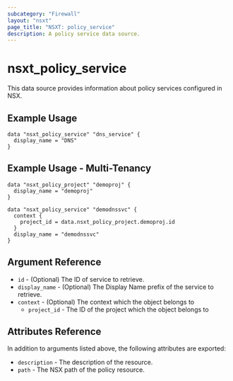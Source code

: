 ```yaml
---
subcategory: "Firewall"
layout: "nsxt"
page_title: "NSXT: policy_service"
description: A policy service data source.
---
```


# nsxt_policy_service

This data source provides information about policy services configured in NSX.

## Example Usage

```hcl
data "nsxt_policy_service" "dns_service" {
  display_name = "DNS"
}
```

## Example Usage - Multi-Tenancy

```hcl
data "nsxt_policy_project" "demoproj" {
  display_name = "demoproj"
}

data "nsxt_policy_service" "demodnssvc" {
  context {
    project_id = data.nsxt_policy_project.demoproj.id
  }
  display_name = "demodnssvc"
}
```

## Argument Reference

* `id` - (Optional) The ID of service to retrieve.
* `display_name` - (Optional) The Display Name prefix of the service to retrieve.
* `context` - (Optional) The context which the object belongs to
    * `project_id` - The ID of the project which the object belongs to

## Attributes Reference

In addition to arguments listed above, the following attributes are exported:

* `description` - The description of the resource.
* `path` - The NSX path of the policy resource.
